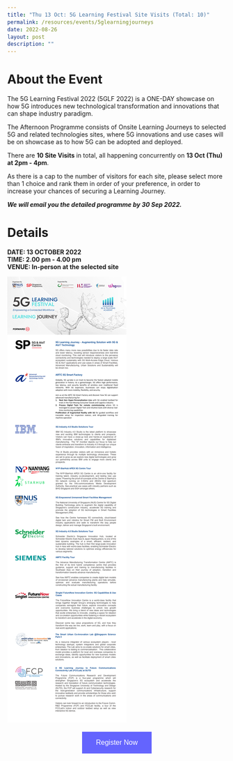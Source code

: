 ```yaml
---
title: "Thu 13 Oct: 5G Learning Festival Site Visits (Total: 10)"
permalink: /resources/events/5glearningjourneys
date: 2022-08-26
layout: post
description: ""
---
```



# About the Event

The 5G Learning Festival 2022 (5GLF 2022) is a ONE-DAY showcase on how 5G introduces new technological transformation and innovations that can shape industry paradigm. 

The Afternoon Programme consists of Onsite Learning Journeys to selected 5G and related technologies sites, where 5G innovations and use cases will be on showcase as to how 5G can be adopted and deployed. 

There are **10 Site Visits** in total, all happening concurrently on **13 Oct (Thu) at 2pm - 4pm**. 

As there is a cap to the number of visitors for each site, please select more than 1 choice and rank them in order of your preference, in order to increase your chances of securing a Learning Journey. 

***We will email you the detailed programme by 30 Sep 2022.***

# Details
**DATE: 13 OCTOBER 2022** <br> 
**TIME: 2.00 pm - 4.00 pm** <br> 
**VENUE: In-person at the selected site**

![List of 10 Learning Journeys](/images/events/5GLF/Learning%20Journey%20Website-2s.png)

<style>
#register {
  background-color: #0000ff;
  border: none;
  color: white;
  padding: 16px 32px;
  text-align: center;
  font-size: 16px;
  margin: 4px 2px;
  opacity: 0.6;
  transition: 0.3s;
  display: inline-block;
  text-decoration: none;
  cursor: pointer;
}
</style>

<center><a href="https://form.gov.sg/628f22d33778d80011a07cc6" target="_blank"><button id="register" class="btn">Register Now</button></a></center>